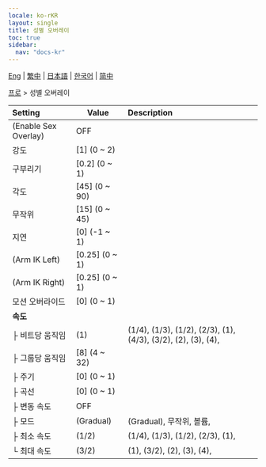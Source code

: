 ```yaml
---
locale: ko-rKR
layout: single
title: 성별 오버레이
toc: true
sidebar:
  nav: "docs-kr"
---
```

[Eng](/dancexr/menu/2025.4/actor/sex_overlay) | [繁中](/tw/dancexr/menu/2025.4/actor/sex_overlay) | [日本語](/jp/dancexr/menu/2025.4/actor/sex_overlay) | [한국어](/kr/dancexr/menu/2025.4/actor/sex_overlay) | [简中](/zh/dancexr/menu/2025.4/actor/sex_overlay)

[프로](../menu#프로) > 성별 오버레이



| Setting | Value | Description |
| :--- | --- | :--- |
| (Enable Sex Overlay) | OFF | 
| 강도 | [1] (0 ~ 2) | 
| 구부리기 | [0.2] (0 ~ 1) | 
| 각도 | [45] (0 ~ 90) | 
| 무작위 | [15] (0 ~ 45) | 
| 지연 | [0] (-1 ~ 1) | 
| (Arm IK Left) | [0.25] (0 ~ 1) | 
| (Arm IK Right) | [0.25] (0 ~ 1) | 
| 모션 오버라이드 | [0] (0 ~ 1) | 
| **속도** | | 
| ├ 비트당 움직임 | (1) | (1/4), (1/3), (1/2), (2/3), (1), (4/3), (3/2), (2), (3), (4), 
| ├ 그룹당 움직임 | [8] (4 ~ 32) | 
| ├ 주기 | [0] (0 ~ 1) | 
| ├ 곡선 | [0] (0 ~ 1) | 
| ├ 변동 속도 | OFF | 
| ├ 모드 | (Gradual) | (Gradual), 무작위, 볼륨, 
| ├ 최소 속도 | (1/2) | (1/4), (1/3), (1/2), (2/3), (1), 
| └ 최대 속도 | (3/2) | (1), (3/2), (2), (3), (4), 
